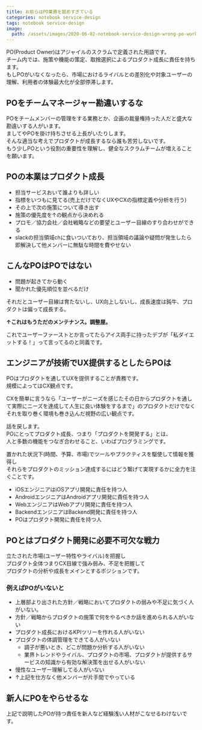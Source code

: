 ```yaml
---
title: お前らはPO業務を舐めすぎている
categories: notebook service-design
tags: notebook service-design
image:
  path: /assets/images/2020-06-02-notebook-service-design-wrong-po-works/eyecatch.png
---
```

PO(Product Owner)はアジャイルのスクラムで定義された用語です。  
チーム内では、施策や機能の策定、取捨選択によるプロダクト成長に責任を持ちます。  
もしPOがいなくなったら、市場におけるライバルとの差別化や対象ユーザーの理解、利用者の体験最大化が全部停滞します。

## POをチームマネージャー勘違いするな
POをチームメンバーの管理をする業務とか、企画の裁量権持った人だと盛大な勘違いする人がいます。  
ましてやPOを掛け持ちさせる上長がいたりします。  
そんな適当な考えでプロダクトが成長するなら誰も苦労しないです。  
もう少しPOという役割の重要性を理解し、健全なスクラムチームが増えることを願います。

## POの本業はプロダクト成長

- 担当サービスおいて誰よりも詳しい
- 指標をいつもに見てる(売上だけでなくUXやCXの指標定義や分析を行う)
- その上で次の施策について導き出す
- 施策の優先度を↑の観点から決めれる
- プロモ／協力会社／会社戦略などの要望とユーザー目線のすり合わせができる
- slackの担当領域chに食いついており、担当領域の議論や疑問が発生したら即解決して他メンバーに無駄な時間を費やせない

## こんなPOはPOではない
- 問題が起きてから動く
- 聞かれた優先順位を並べるだけ

それだとユーザー目線は育たないし、UX向上しないし、成長速度は鈍牛、プロダクトは偏って成長する。

**↑これはもうただのメンテナンス。調整屋。**

これでユーザーファーストとか言ってたらアイス両手に持ったデブが「私ダイエットする！」って言ってるのと同義です。

## エンジニアが技術でUX提供するとしたらPOは
POはプロダクトを通してUXを提供することが責務です。  
規模によってはCX観点です。

CXを簡単に言うなら「ユーザーがニーズを感じたその日からプロダクトを通して実際にニーズを達成して人生に良い体験をするまで」のプロダクトだけでなくそれを取り巻く環境も巻き込んだ視野の広い観点です。

話を戻します。  
POにとってプロダクト成長、つまり「プロダクトを開発する」とは、  
人と多数の機能をつなぎ合わせること、いわばプログラミングです。  

置かれた状況下(時間、予算、市場)でツールやプラクティスを駆使して情報を獲得し  
それらをプロダクトのミッション達成するにはどう繋げて実現するかに全力を注ぐことです。  

- iOSエンジニアはiOSアプリ開発に責任を持つ人
- AndroidエンジニアはAndroidアプリ開発に責任を持つ人
- WebエンジニアはWebアプリ開発に責任を持つ人
- BackendエンジニアはBackend開発に責任を持つ人
- POはプロダクト開発に責任を持つ人

## POとはプロダクト開発に必要不可欠な戦力

立たされた市場(ユーザー特性やライバル)を把握し  
プロダクト全体つまりCX目線で強み弱み、不足を把握して  
プロダクトの分析や成長をメインとするポジションです。

### 例えばPOがいないと
- 上層部より出された方針／戦略においてプロダクトの弱みや不足に気づく人がいない。
- 方針／戦略からプロダクトの施策で何をやるべきか話を進められる人がいない
- プロダクト成長におけるKPIツリーを作れる人がいない
- プロダクトの体調管理をできてる人がいない
  - 調子が悪いとき、どこが問題か分析する人がいない
  - 業界トレンドやライバル、プロダクトの市場、プロダクトが提供するサービスの知識から有効な解決策を出せる人がいない
- 慢性なユーザー理解してる人がいない
- ↑上記を仕方なく他メンバーが片手間でやっている

## 新人にPOをやらせるな

上記で説明したPOが持つ責任を新人など経験浅い人材がこなせるわけないです。
